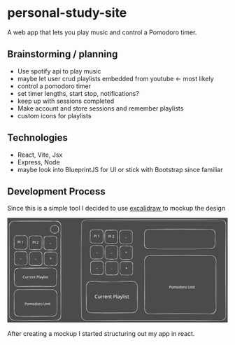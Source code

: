 # personal-study-site
A web app that lets you play music and control a Pomodoro timer.

## Brainstorming / planning

- Use spotify api to play music
- maybe let user crud playlists embedded from youtube <- most likely
- control a pomodoro timer 
- set timer lengths, start stop, notifications? 
- keep up with sessions completed
- Make account and store sessions and remember playlists
- custom icons for playlists

## Technologies

- React, Vite, Jsx
- Express, Node
- maybe look into BlueprintJS for UI or stick with Bootstrap since familiar

## Development Process

Since this is a simple tool I decided to use [excalidraw ](https://excalidraw.com/) to mockup the design

![mobile and desktop wireframe of the study tool](mockup-v1.svg)

After creating a mockup I started structuring out my app in react.
